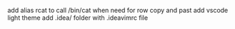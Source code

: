 add alias rcat to call /bin/cat when need for row copy and past
add vscode light theme
add .idea/ folder with .ideavimrc file

